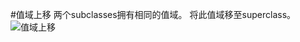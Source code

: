 #值域上移
两个subclasses拥有相同的值域。
将此值域移至superclass。
![值域上移](https://img.imgdb.cn/item/60209f313ffa7d37b367ee90.jpg)
